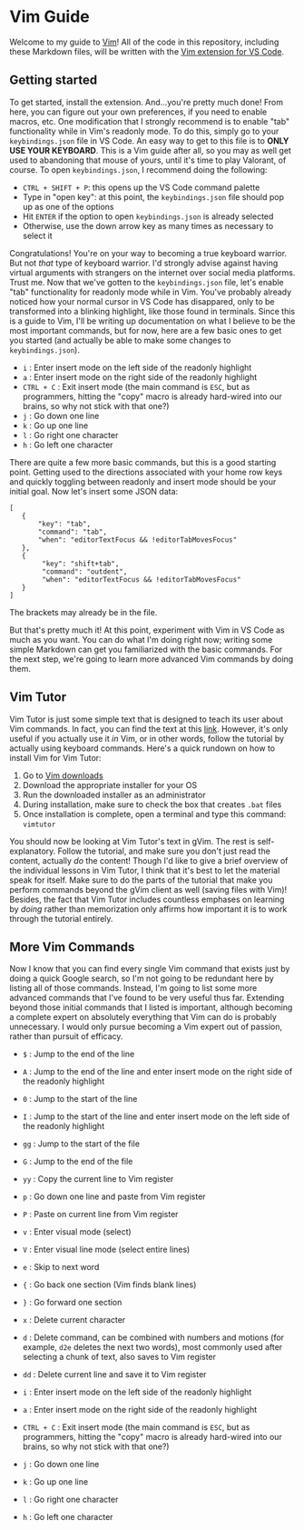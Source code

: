 # Vim Guide

Welcome to my guide to [Vim](https://www.vim.org/)! All of the code in this repository, including these Markdown files, will be written with the [Vim extension for VS Code](https://marketplace.visualstudio.com/items?itemName=vscodevim.vim).

## Getting started

To get started, install the extension. And...you're pretty much done! From here, you can figure out your own preferences, if you need to enable macros, etc. One modification that I strongly recommend is to enable "tab" functionality while in Vim's readonly mode. To do this, simply go to your `keybindings.json` file in VS Code. An easy way to get to this file is to **ONLY USE YOUR KEYBOARD**. This is a Vim guide after all, so you may as well get used to abandoning that mouse of yours, until it's time to play Valorant, of course. To open `keybindings.json`, I recommend doing the following:

- `CTRL + SHIFT + P`: this opens up the VS Code command palette
- Type in "open key": at this point, the `keybindings.json` file should pop up as one of the options
- Hit `ENTER` if the option to open `keybindings.json` is already selected
- Otherwise, use the down arrow key as many times as necessary to select it

Congratulations! You're on your way to becoming a true keyboard warrior. But not *that* type of keyboard warrior. I'd strongly advise against having virtual arguments with strangers on the internet over social media platforms. Trust me. Now that we've gotten to the `keybindings.json` file, let's enable "tab" functionality for readonly mode while in Vim. You've probably already noticed how your normal cursor in VS Code has disappared, only to be transformed into a blinking highlight, like those found in terminals. Since this is a guide to Vim, I'll be writing up documentation on what I believe to be the most important commands, but for now, here are a few basic ones to get you started (and actually be able to make some changes to `keybindings.json`).

- `i` : Enter insert mode on the left side of the readonly highlight
- `a` : Enter insert mode on the right side of the readonly highlight
- `CTRL + C` : Exit insert mode (the main command is `ESC`, but as programmers, hitting the "copy" macro is already hard-wired into our brains, so why not stick with that one?)
- `j` : Go down one line
- `k` : Go up one line
- `l` : Go right one character
- `h` : Go left one character

There are quite a few more basic commands, but this is a good starting point. Getting used to the directions associated with your home row keys and quickly toggling between readonly and insert mode should be your initial goal. Now let's insert some JSON data:

```
[
   {
       "key": "tab",
       "command": "tab",
       "when": "editorTextFocus && !editorTabMovesFocus"
   },
   {
        "key": "shift+tab",
        "command": "outdent",
        "when": "editorTextFocus && !editorTabMovesFocus"
   }
]
```

The brackets may already be in the file.

But that's pretty much it! At this point, experiment with Vim in VS Code as much as you want. You can do what I'm doing right now; writing some simple Markdown can get you familiarized with the basic commands. For the next step, we're going to learn more advanced Vim commands by doing them.

## Vim Tutor

Vim Tutor is just some simple text that is designed to teach its user about Vim commands. In fact, you can find the text at this [link](http://www2.geog.ucl.ac.uk/~plewis/teaching/unix/vimtutor). However, it's only useful if you actually use it *in* Vim, or in other words, follow the tutorial by actually using keyboard commands. Here's a quick rundown on how to install Vim for Vim Tutor:

1. Go to [Vim downloads](https://www.vim.org/download.php)
2. Download the appropriate installer for your OS
3. Run the downloaded installer as an administrator
4. During installation, make sure to check the box that creates `.bat` files
5. Once installation is complete, open a terminal and type this command: `vimtutor`

You should now be looking at Vim Tutor's text in gVim. The rest is self-explanatory. Follow the tutorial, and make sure you don't just read the content, actually *do* the content! Though I'd like to give a brief overview of the individual lessons in Vim Tutor, I think that it's best to let the material speak for itself. Make sure to do the parts of the tutorial that make you perform commands beyond the gVim client as well (saving files with Vim)! Besides, the fact that Vim Tutor includes countless emphases on learning by *doing* rather than memorization only affirms how important it is to work through the tutorial entirely.

## More Vim Commands

Now I know that you can find every single Vim command that exists just by doing a quick Google search, so I'm not going to be redundant here by listing all of those commands. Instead, I'm going to list some more advanced commands that I've found to be very useful thus far. Extending beyond those initial commands that I listed is important, although becoming a complete expert on absolutely everything that Vim can do is probably unnecessary. I would only pursue becoming a Vim expert out of passion, rather than pursuit of efficacy.

- `$` : Jump to the end of the line
- `A` : Jump to the end of the line and enter insert mode on the right side of the readonly highlight
- `0` : Jump to the start of the line
- `I` : Jump to the start of the line and enter insert mode on the left side of the readonly highlight
- `gg` : Jump to the start of the file
- `G` : Jump to the end of the file
- `yy` : Copy the current line to Vim register
- `p` : Go down one line and paste from Vim register
- `P` : Paste on current line from Vim register
- `v` : Enter visual mode (select)
- `V` : Enter visual line mode (select entire lines)
- `e` : Skip to next word
- `{` : Go back one section (Vim finds blank lines)
- `}` : Go forward one section
- `x` : Delete current character
- `d` : Delete command, can be combined with numbers and motions (for example, `d2e` deletes the next two words), most commonly used after selecting a chunk of text, also saves to Vim register
- `dd` : Delete current line and save it to Vim register


- `i` : Enter insert mode on the left side of the readonly highlight
- `a` : Enter insert mode on the right side of the readonly highlight
- `CTRL + C` : Exit insert mode (the main command is `ESC`, but as programmers, hitting the "copy" macro is already hard-wired into our brains, so why not stick with that one?)
- `j` : Go down one line
- `k` : Go up one line
- `l` : Go right one character
- `h` : Go left one character
